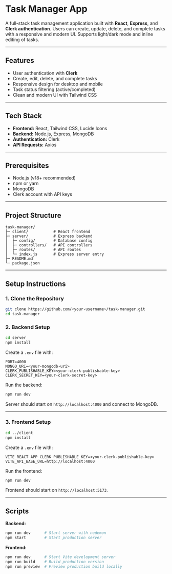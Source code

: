 # Task Manager App

A full-stack task management application built with **React**, **Express**, and **Clerk authentication**. Users can create, update, delete, and complete tasks with a responsive and modern UI. Supports light/dark mode and inline editing of tasks.

---

## Features

- User authentication with **Clerk**
- Create, edit, delete, and complete tasks
- Responsive design for desktop and mobile
- Task status filtering (active/completed)
- Clean and modern UI with Tailwind CSS

---

## Tech Stack

- **Frontend:** React, Tailwind CSS, Lucide Icons
- **Backend:** Node.js, Express, MongoDB
- **Authentication:** Clerk
- **API Requests:** Axios 

---

## Prerequisites

- Node.js (v18+ recommended)
- npm or yarn
- MongoDB 
- Clerk account with API keys

---

## Project Structure

```
task-manager/
├─ client/           # React frontend
├─ server/           # Express backend
│  ├─ config/        # Database config
│  ├─ controllers/   # API controllers
│  ├─ routes/        # API routes
│  └─ index.js       # Express server entry
├─ README.md
└─ package.json
```

---

## Setup Instructions

### 1. Clone the Repository

```bash
git clone https://github.com/<your-username>/task-manager.git
cd task-manager
```

### 2. Backend Setup

```bash
cd server
npm install
```

Create a `.env` file with:

```
PORT=4000
MONGO_URI=<your-mongodb-uri>
CLERK_PUBLISHABLE_KEY=<your-clerk-publishable-key>
CLERK_SECRET_KEY=<your-clerk-secret-key>
```

Run the backend:

```bash
npm run dev
```

Server should start on `http://localhost:4000` and connect to MongoDB.

---

### 3. Frontend Setup

```bash
cd ../client
npm install
```

Create a `.env` file with:

```
VITE_REACT_APP_CLERK_PUBLISHABLE_KEY=<your-clerk-publishable-key>
VITE_API_BASE_URL=http://localhost:4000
```

Run the frontend:

```bash
npm run dev
```

Frontend should start on `http://localhost:5173`.

---

## Scripts

**Backend:**

```bash
npm run dev      # Start server with nodemon
npm start        # Start production server
```

**Frontend:**

```bash
npm run dev      # Start Vite development server
npm run build    # Build production version
npm run preview  # Preview production build locally
```



